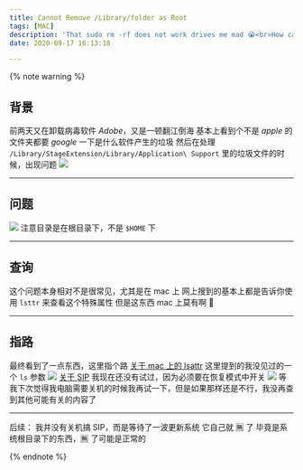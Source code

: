 ```yaml
---
title: Cannot Remove /Library/folder as Root
tags: [MAC]
description: 'That sudo rm -rf does not work drives me mad 😭<br>How can we remove those stubborn directories on mac<br>without lsattr command 😒'
date: 2020-09-17 16:13:18

---
```


{% note warning %}

## 背景

前两天又在卸载病毒软件 *Adobe*，又是一顿翻江倒海
基本上看到个不是 *apple* 的文件夹都要 *google* 一下是什么软件产生的垃圾
然后在处理 `/Library/StageExtension/Library/Application\ Support` 里的垃圾文件的时候，出现问题
![](https://i.loli.net/2020/09/17/4YFxLwKBdH3opCa.png)

---

## 问题

![](https://i.loli.net/2020/09/17/NowQJeWRGguPl2z.png)
注意目录是在根目录下，不是 `$HOME` 下

---

## 查询

这个问题本身相对不是很常见，尤其是在 mac 上
网上搜到的基本上都是告诉你使用 `lsttr` 来查看这个特殊属性
但是这东西 mac 上莫有啊 🤣

---

## 指路

最终看到了一点东西，这里指个路
[关于 mac 上的 lsattr](https://apple.stackexchange.com/questions/101328/file-cant-be-moved-by-root-on-os-x)
这里提到的我没见过的一个 `ls` 参数
![](https://i.loli.net/2020/09/17/IiPh3jUuH2OpQb5.png)
[关于 SIP](https://www.imore.com/how-turn-system-integrity-protection-macos)
我现在还没有试过，因为必须要在恢复模式中开关
![](https://i.loli.net/2020/09/17/9SkUrT1jmAzlBcu.png)
等我下次觉得我电脑需要关机的时候我再试一下，但是如果那样还是不行，我没再查到其他可能有关的内容了

---

后续：
我并没有关机搞 SIP，而是等待了一波更新系统
它自己就 🈚️ 了
毕竟是系统根目录下的东西，🈚️ 了可能是正常的

{% endnote %}
